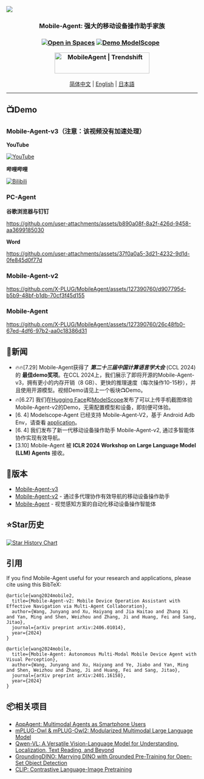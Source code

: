 ![](assets/logo.png?v=1&type=image)
<div align="center">
<h3>Mobile-Agent: 强大的移动设备操作助手家族<h3>
<div align="center">
	<a href="https://huggingface.co/spaces/junyangwang0410/Mobile-Agent"><img src="https://huggingface.co/datasets/huggingface/badges/raw/main/open-in-hf-spaces-sm-dark.svg" alt="Open in Spaces"></a>
	<a href="https://modelscope.cn/studios/wangjunyang/Mobile-Agent-v2"><img src="assets/Demo-ModelScope-brightgreen.svg" alt="Demo ModelScope"></a>
  <a href="https://arxiv.org/abs/2401.16158"><img src="https://img.shields.io/badge/Arxiv-2401.16158-b31b1b.svg?logo=arXiv" alt=""></a>
  <a href="https://arxiv.org/abs/2406.01014 "><img src="https://img.shields.io/badge/Arxiv-2406.01014-b31b1b.svg?logo=arXiv" alt=""></a>
</div>
<p align="center">
<a href="https://trendshift.io/repositories/7423" target="_blank"><img src="https://trendshift.io/api/badge/repositories/7423" alt="MobileAgent | Trendshift" style="width: 250px; height: 55px;" width="250" height="55"/></a>
</p>
</div>

<div align="center">
<a href="README_zh.md">简体中文</a> | <a href="README.md">English</a> | <a href="README_ja.md">日本語</a>
<hr>
</div>
<!--
简体中文 | [English](README.md) | [日本語](README_ja.md)
<hr>
-->

## 📺Demo

### Mobile-Agent-v3（注意：该视频没有加速处理）
**YouTube**

[![YouTube](https://img.youtube.com/vi/EMbIpzqJld0/0.jpg)](https://www.youtube.com/watch?v=EMbIpzqJld0)

**哔哩哔哩**

[![Bilibili](https://img.youtube.com/vi/EMbIpzqJld0/0.jpg)](https://www.bilibili.com/video/BV1pPvyekEsa/?share_source=copy_web&vd_source=47ffcd57083495a8965c8cdbe1a751ae)

### PC-Agent
**谷歌浏览器与钉钉**

https://github.com/user-attachments/assets/b890a08f-8a2f-426d-9458-aa3699185030

**Word**

https://github.com/user-attachments/assets/37f0a0a5-3d21-4232-9d1d-0fe845d0f77d

### Mobile-Agent-v2
https://github.com/X-PLUG/MobileAgent/assets/127390760/d907795d-b5b9-48bf-b1db-70cf3f45d155

### Mobile-Agent
https://github.com/X-PLUG/MobileAgent/assets/127390760/26c48fb0-67ed-4df6-97b2-aa0c18386d31


## 📢新闻
* 🔥🔥[7.29] Mobile-Agent获得了 ***第二十三届中国计算语言学大会*** (CCL 2024) 的 **最佳demo奖项**。在CCL 2024上，我们展示了即将开源的Mobile-Agent-v3，拥有更小的内存开销（8 GB）、更快的推理速度（每次操作10-15秒），并且使用开源模型。视频Demo请见上一个板块📺Demo。
* 🔥[6.27] 我们在[Hugging Face](https://huggingface.co/spaces/junyangwang0410/Mobile-Agent)和[ModelScope](https://modelscope.cn/studios/wangjunyang/Mobile-Agent-v2)发布了可以上传手机截图体验Mobile-Agent-v2的Demo，无需配置模型和设备，即刻便可体验。
* [6. 4] Modelscope-Agent 已经支持 Mobile-Agent-V2，基于 Android Adb Env，请查看 [application](https://github.com/modelscope/modelscope-agent/tree/master/apps/mobile_agent)。
* [6. 4] 我们发布了新一代移动设备操作助手 Mobile-Agent-v2, 通过多智能体协作实现有效导航。
* [3.10] Mobile-Agent 被 **ICLR 2024 Workshop on Large Language Model (LLM) Agents** 接收。

## 📱版本
* [Mobile-Agent-v3](Mobile-Agent-v3/README_zh.md)
* [Mobile-Agent-v2](Mobile-Agent-v2/README_zh.md) - 通过多代理协作有效导航的移动设备操作助手
* [Mobile-Agent](Mobile-Agent/README_zh.md) - 视觉感知方案的自动化移动设备操作智能体

## ⭐Star历史
[![Star History Chart](https://api.star-history.com/svg?repos=X-PLUG/MobileAgent&type=Date)](https://star-history.com/#X-PLUG/MobileAgent&Date)

## 引用
If you find Mobile-Agent useful for your research and applications, please cite using this BibTeX:
```
@article{wang2024mobile2,
  title={Mobile-Agent-v2: Mobile Device Operation Assistant with Effective Navigation via Multi-Agent Collaboration},
  author={Wang, Junyang and Xu, Haiyang and Jia Haitao and Zhang Xi and Yan, Ming and Shen, Weizhou and Zhang, Ji and Huang, Fei and Sang, Jitao},
  journal={arXiv preprint arXiv:2406.01014},
  year={2024}
}

@article{wang2024mobile,
  title={Mobile-Agent: Autonomous Multi-Modal Mobile Device Agent with Visual Perception},
  author={Wang, Junyang and Xu, Haiyang and Ye, Jiabo and Yan, Ming and Shen, Weizhou and Zhang, Ji and Huang, Fei and Sang, Jitao},
  journal={arXiv preprint arXiv:2401.16158},
  year={2024}
}
```

## 📦相关项目
* [AppAgent: Multimodal Agents as Smartphone Users](https://github.com/mnotgod96/AppAgent)
* [mPLUG-Owl & mPLUG-Owl2: Modularized Multimodal Large Language Model](https://github.com/X-PLUG/mPLUG-Owl)
* [Qwen-VL: A Versatile Vision-Language Model for Understanding, Localization, Text Reading, and Beyond](https://github.com/QwenLM/Qwen-VL)
* [GroundingDINO: Marrying DINO with Grounded Pre-Training for Open-Set Object Detection](https://github.com/IDEA-Research/GroundingDINO)
* [CLIP: Contrastive Language-Image Pretraining](https://github.com/openai/CLIP)
